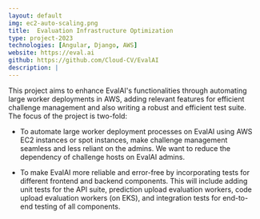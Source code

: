 ```yaml
---
layout: default
img: ec2-auto-scaling.png
title:  Evaluation Infrastructure Optimization
type: project-2023
technologies: [Angular, Django, AWS]
website: https://eval.ai
github: https://github.com/Cloud-CV/EvalAI
description: |
---
```

This project aims to enhance EvalAI's functionalities through automating large worker deployments in AWS, adding relevant features for efficient challenge management and also writing a robust and efficient test suite. The focus of the project is two-fold:

- To automate large worker deployment processes on EvalAI using AWS EC2 instances or spot instances, make challenge management seamless and less reliant on the admins. We want to reduce the dependency of challenge hosts on EvalAI admins.

- To make EvalAI more reliable and error-free by incorporating tests for different frontend and backend components. This will include adding unit tests for the API suite, prediction upload evaluation workers, code upload evaluation workers (on EKS), and integration tests for end-to-end testing of all components.
